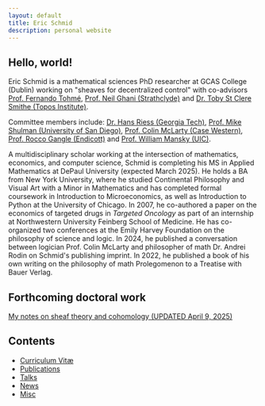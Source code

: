 ```yaml
---
layout: default
title: Eric Schmid
description: personal website
---
```


## Hello, world!

Eric Schmid is a mathematical sciences PhD researcher at GCAS College (Dublin) working on "sheaves for decentralized control" with co-advisors [Prof. Fernando Tohmé](https://scholar.google.com/citations?user=butwPD4AAAAJ&hl=en), [Prof. Neil Ghani (Strathclyde)](https://www.strath.ac.uk/staff/ghanineilprof/) and [Dr. Toby St Clere Smithe (Topos Institute)](https://scholar.google.co.uk/citations?user=wlJckLgAAAAJ&hl=en).

Committee members include: [Dr. Hans Riess (Georgia Tech)](https://hansriess.com/), [Prof. Mike Shulman (University of San Diego)](https://www.sandiego.edu/directory/biography.php?profile_id=682), [Prof. Colin McLarty (Case Western)](https://philosophy.case.edu/faculty/colin-mclarty/), [Prof. Rocco Gangle (Endicott)](https://scholar.google.com/citations?user=RnrKWB0AAAAJ&hl=en) and [Prof. William Mansky (UIC)](https://mansky.lab.uic.edu/).

A multidisciplinary scholar working at the intersection of mathematics, economics, and computer science, Schmid is completing his MS in Applied Mathematics at DePaul University (expected March 2025). He holds a BA from New York University, where he studied Continental Philosophy and Visual Art with a Minor in Mathematics and has completed formal coursework in Introduction to Microeconomics, as well as Introduction to Python at the University of Chicago. In 2007, he co-authored a paper on the economics of targeted drugs in _Targeted Oncology_ as part of an internship at Northwestern University Feinberg School of Medicine. He has co-organized two conferences at the Emily Harvey Foundation on the philosophy of science and logic. In 2024, he published a conversation between logician Prof. Colin McLarty and philosopher of math Dr. Andrei Rodin on Schmid's publishing imprint. In 2022, he published a book of his own writing on the philosophy of math Prolegomenon to a Treatise with Bauer Verlag.

## Forthcoming doctoral work

[My notes on sheaf theory and cohomology (UPDATED April 9, 2025)](/notes/sheaf_final-15.pdf)

## Contents

* [Curriculum Vitæ](/cv/EricMSchmidCV_4-7-2025.pdf)
* [Publications](publications)
* [Talks](talks)
* [News](news)
* [Misc](misc)
